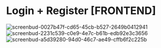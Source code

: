 # Login + Register [FRONTEND]

![screenbud-0027b47f-cd65-45cb-b527-2649b0412941](https://user-images.githubusercontent.com/81174890/156404329-e2599ad0-5062-4b66-87c4-093af9924512.png)
![screenbud-2231c539-c0e9-4e7c-b61b-edb92e3c3656](https://user-images.githubusercontent.com/81174890/156404391-d56eb604-2967-49c6-8cd0-9a5877e93216.png)
![screenbud-a5d39280-94d0-46c7-ae49-cffb6f2c225b](https://user-images.githubusercontent.com/81174890/156404499-1b16611b-2b62-4451-aa3b-7738c479f602.png)
